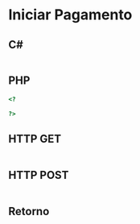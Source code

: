 Iniciar Pagamento
=================

C#
---

```C#

```

PHP
---

```PHP
<?

?>

```

HTTP GET
--------

```

```

HTTP POST
---------

```

```

Retorno
-------

```

```
